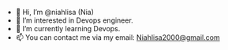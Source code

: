 - 👋 Hi, I’m @niahlisa (Nia)
- 👀 I’m interested in Devops engineer.
- 🌱 I’m currently learning Devops.
- 📫 You can contact me via my email: Niahlisa2000@gmail.com

<!---
niahlisa/niahlisa is a ✨ special ✨ repository because its `README.md` (this file) appears on your GitHub profile.
You can click the Preview link to take a look at your changes.
--->
